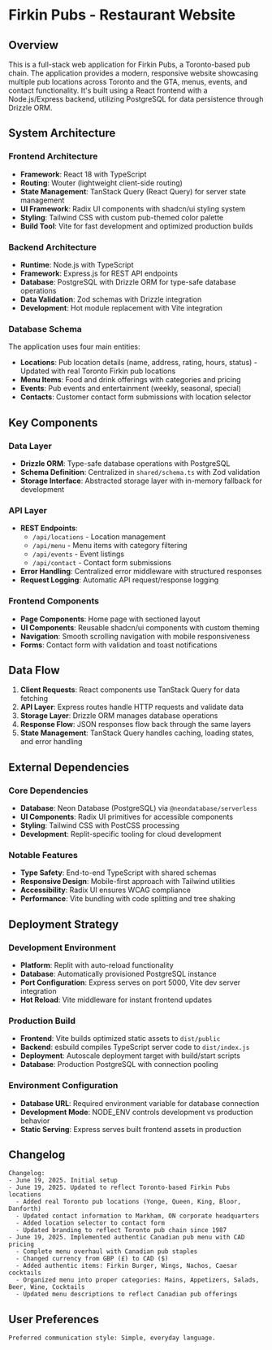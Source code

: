 # Firkin Pubs - Restaurant Website

## Overview

This is a full-stack web application for Firkin Pubs, a Toronto-based pub chain. The application provides a modern, responsive website showcasing multiple pub locations across Toronto and the GTA, menus, events, and contact functionality. It's built using a React frontend with a Node.js/Express backend, utilizing PostgreSQL for data persistence through Drizzle ORM.

## System Architecture

### Frontend Architecture
- **Framework**: React 18 with TypeScript
- **Routing**: Wouter (lightweight client-side routing)
- **State Management**: TanStack Query (React Query) for server state management
- **UI Framework**: Radix UI components with shadcn/ui styling system
- **Styling**: Tailwind CSS with custom pub-themed color palette
- **Build Tool**: Vite for fast development and optimized production builds

### Backend Architecture
- **Runtime**: Node.js with TypeScript
- **Framework**: Express.js for REST API endpoints
- **Database**: PostgreSQL with Drizzle ORM for type-safe database operations
- **Data Validation**: Zod schemas with Drizzle integration
- **Development**: Hot module replacement with Vite integration

### Database Schema
The application uses four main entities:
- **Locations**: Pub location details (name, address, rating, hours, status) - Updated with real Toronto Firkin pub locations
- **Menu Items**: Food and drink offerings with categories and pricing
- **Events**: Pub events and entertainment (weekly, seasonal, special)
- **Contacts**: Customer contact form submissions with location selector

## Key Components

### Data Layer
- **Drizzle ORM**: Type-safe database operations with PostgreSQL
- **Schema Definition**: Centralized in `shared/schema.ts` with Zod validation
- **Storage Interface**: Abstracted storage layer with in-memory fallback for development

### API Layer
- **REST Endpoints**: 
  - `/api/locations` - Location management
  - `/api/menu` - Menu items with category filtering
  - `/api/events` - Event listings
  - `/api/contact` - Contact form submissions
- **Error Handling**: Centralized error middleware with structured responses
- **Request Logging**: Automatic API request/response logging

### Frontend Components
- **Page Components**: Home page with sectioned layout
- **UI Components**: Reusable shadcn/ui components with custom theming
- **Navigation**: Smooth scrolling navigation with mobile responsiveness
- **Forms**: Contact form with validation and toast notifications

## Data Flow

1. **Client Requests**: React components use TanStack Query for data fetching
2. **API Layer**: Express routes handle HTTP requests and validate data
3. **Storage Layer**: Drizzle ORM manages database operations
4. **Response Flow**: JSON responses flow back through the same layers
5. **State Management**: TanStack Query handles caching, loading states, and error handling

## External Dependencies

### Core Dependencies
- **Database**: Neon Database (PostgreSQL) via `@neondatabase/serverless`
- **UI Components**: Radix UI primitives for accessible components
- **Styling**: Tailwind CSS with PostCSS processing
- **Development**: Replit-specific tooling for cloud development

### Notable Features
- **Type Safety**: End-to-end TypeScript with shared schemas
- **Responsive Design**: Mobile-first approach with Tailwind utilities
- **Accessibility**: Radix UI ensures WCAG compliance
- **Performance**: Vite bundling with code splitting and tree shaking

## Deployment Strategy

### Development Environment
- **Platform**: Replit with auto-reload functionality
- **Database**: Automatically provisioned PostgreSQL instance
- **Port Configuration**: Express serves on port 5000, Vite dev server integration
- **Hot Reload**: Vite middleware for instant frontend updates

### Production Build
- **Frontend**: Vite builds optimized static assets to `dist/public`
- **Backend**: esbuild compiles TypeScript server code to `dist/index.js`
- **Deployment**: Autoscale deployment target with build/start scripts
- **Database**: Production PostgreSQL with connection pooling

### Environment Configuration
- **Database URL**: Required environment variable for database connection
- **Development Mode**: NODE_ENV controls development vs production behavior
- **Static Serving**: Express serves built frontend assets in production

## Changelog

```
Changelog:
- June 19, 2025. Initial setup
- June 19, 2025. Updated to reflect Toronto-based Firkin Pubs locations
  - Added real Toronto pub locations (Yonge, Queen, King, Bloor, Danforth)
  - Updated contact information to Markham, ON corporate headquarters
  - Added location selector to contact form
  - Updated branding to reflect Toronto pub chain since 1987
- June 19, 2025. Implemented authentic Canadian pub menu with CAD pricing
  - Complete menu overhaul with Canadian pub staples
  - Changed currency from GBP (£) to CAD ($)
  - Added authentic items: Firkin Burger, Wings, Nachos, Caesar cocktails
  - Organized menu into proper categories: Mains, Appetizers, Salads, Beer, Wine, Cocktails
  - Updated menu descriptions to reflect Canadian pub offerings
```

## User Preferences

```
Preferred communication style: Simple, everyday language.
```